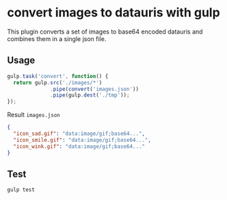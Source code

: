 # convert images to datauris with gulp
This plugin converts a set of images to base64 encoded datauris and combines them in a single json file.

## Usage
```javascript
gulp.task('convert', function() {
  return gulp.src('./images/*')
              .pipe(convert('images.json'))
              .pipe(gulp.dest('./tmp'));
});
```

Result `images.json`
```json
{
  "icon_sad.gif": "data:image/gif;base64...",
  "icon_smile.gif": "data:image/gif;base64...",
  "icon_wink.gif": "data:image/gif;base64..."
}
```

## Test
```bash
gulp test
```
